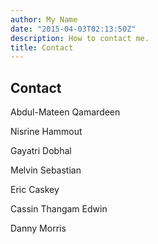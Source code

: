 ```yaml
---
author: My Name
date: "2015-04-03T02:13:50Z"
description: How to contact me.
title: Contact
---
```


## Contact

Abdul-Mateen Qamardeen

Nisrine Hammout

Gayatri Dobhal

Melvin Sebastian

Eric Caskey

Cassin Thangam Edwin

Danny Morris